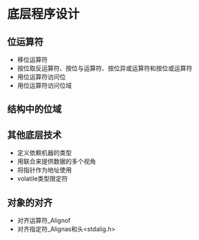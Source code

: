 # 底层程序设计
## 位运算符
- 移位运算符
- 按位取反运算符、按位与运算符、按位异或运算符和按位或运算符
- 用位运算符访问位
- 用位运算符访问位域
## 结构中的位域
## 其他底层技术
- 定义依赖机器的类型
- 用联合来提供数据的多个视角
- 将指针作为地址使用
- volatile类型限定符
## 对象的对齐
- 对齐运算符_Alignof
- 对齐指定符_Alignas和头<stdalig.h>